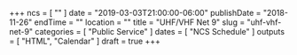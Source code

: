 +++
ncs = [ "" ]
date = "2019-03-03T21:00:00-06:00"
publishDate = "2018-11-26"
endTime = ""
location = ""
title = "UHF/VHF Net 9"
slug = "uhf-vhf-net-9"
categories = [ "Public Service" ]
dates = [ "NCS Schedule" ]
outputs = [ "HTML", "Calendar" ]
draft = true
+++
